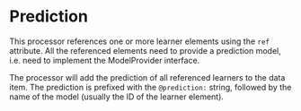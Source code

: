 Prediction
==========

This processor references one or more learner elements using the `ref` attribute. 
All the referenced elements need to provide a prediction model, i.e. need to
implement the ModelProvider interface.

The processor will add the prediction of all referenced learners to the data item.
The prediction is prefixed with the `@prediction:` string, followed by the name
of the model (usually the ID of the learner element).
